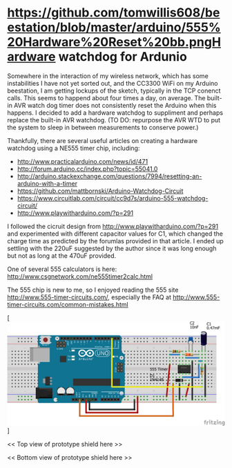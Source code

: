 # https://github.com/tomwillis608/beestation/blob/master/arduino/555%20Hardware%20Reset%20bb.pngHardware watchdog for Ardunio

Somewhere in the interaction of my wireless network, which has some instabilities I have not yet sorted out, and the CC3300 WiFi on my Arduino beestation, I am getting lockups of the sketch, typically in the TCP conenct calls.  This seems to happend about four times a day, on average. The built-in AVR watch dog timer does not consistently reset the Arduino when this happens.  I decided to add a hardware watchdog to suppliment and perhaps replace the built-in AVR watchdog.  (TO DO: repurpose the AVR WTD to put the system to sleep in between measurements to conserve power.)

Thankfully, there are several useful articles on creating a hardware watchdog using a NE555 timer chip, including:
* http://www.practicalarduino.com/news/id/471
* http://forum.arduino.cc/index.php?topic=55041.0
* http://arduino.stackexchange.com/questions/7994/resetting-an-arduino-with-a-timer
* https://github.com/mattbornski/Arduino-Watchdog-Circuit
* https://www.circuitlab.com/circuit/cc9d7s/arduino-555-watchdog-circuit/
* http://www.playwitharduino.com/?p=291

I followed the cicruit design from http://www.playwitharduino.com/?p=291 and experimented with different capacitor values for C1, which changed the charge time as predicted by the forumlas provided in that article. I ended up settling with the 220uF suggested by the author since it was long enough but not as long at the 470uF provided. 

One of several 555 calculators is here: http://www.csgnetwork.com/ne555timer2calc.html

The 555 chip is new to me, so I enjoyed reading the 555 site http://www.555-timer-circuits.com/, especially the FAQ at http://www.555-timer-circuits.com/common-mistakes.html

[![](https://github.com/tomwillis608/beestation/blob/master/arduino/555%20Hardware%20Reset%20bb.png)]

<< Top view of prototype shield here >>

<< Bottom view of prototype shield here >>
